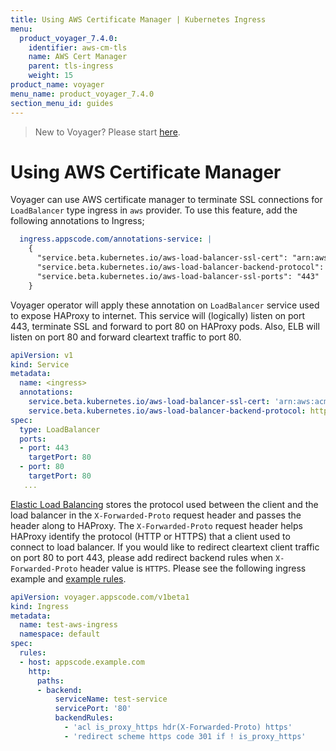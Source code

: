 ```yaml
---
title: Using AWS Certificate Manager | Kubernetes Ingress
menu:
  product_voyager_7.4.0:
    identifier: aws-cm-tls
    name: AWS Cert Manager
    parent: tls-ingress
    weight: 15
product_name: voyager
menu_name: product_voyager_7.4.0
section_menu_id: guides
---
```


> New to Voyager? Please start [here](/products/voyager/7.4.0/concepts/overview).

# Using AWS Certificate Manager

Voyager can use AWS certificate manager to terminate SSL connections for `LoadBalancer` type ingress in `aws` provider. To use this feature,
add the following annotations to Ingress;

```yaml
  ingress.appscode.com/annotations-service: |
    {
      "service.beta.kubernetes.io/aws-load-balancer-ssl-cert": "arn:aws:acm:...",
      "service.beta.kubernetes.io/aws-load-balancer-backend-protocol": "http",
      "service.beta.kubernetes.io/aws-load-balancer-ssl-ports": "443"
    }
```

Voyager operator will apply these annotation on `LoadBalancer` service used to expose HAProxy to internet.
This service will (logically) listen on port 443, terminate SSL and forward to port 80 on HAProxy pods. Also,
ELB will listen on port 80 and forward cleartext traffic to port 80.

```yaml
apiVersion: v1
kind: Service
metadata:
  name: <ingress>
  annotations:
    service.beta.kubernetes.io/aws-load-balancer-ssl-cert: 'arn:aws:acm:...'
    service.beta.kubernetes.io/aws-load-balancer-backend-protocol: http
spec:
  type: LoadBalancer
  ports:
  - port: 443
    targetPort: 80
  - port: 80
    targetPort: 80
   ...
```
[Elastic Load Balancing](http://docs.aws.amazon.com/elasticloadbalancing/latest/classic/x-forwarded-headers.html#x-forwarded-proto)
stores the protocol used between the client and the load balancer in the `X-Forwarded-Proto` request
header and passes the header along to HAProxy. The `X-Forwarded-Proto` request header helps HAProxy
identify the protocol (HTTP or HTTPS) that a client used to connect to load balancer. If you would
like to redirect cleartext client traffic on port 80 to port 443, please add redirect backend rules
when `X-Forwarded-Proto` header value is `HTTPS`. Please see the following ingress example and
[example rules](https://www.exratione.com/2014/10/managing-haproxy-configuration-when-your-server-may-or-may-not-be-behind-an-ssl-terminating-proxy/).

```yaml
apiVersion: voyager.appscode.com/v1beta1
kind: Ingress
metadata:
  name: test-aws-ingress
  namespace: default
spec:
  rules:
  - host: appscode.example.com
    http:
      paths:
      - backend:
          serviceName: test-service
          servicePort: '80'
          backendRules:
            - 'acl is_proxy_https hdr(X-Forwarded-Proto) https'
            - 'redirect scheme https code 301 if ! is_proxy_https'
```
